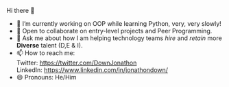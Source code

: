 Hi there 👋

- 🔭  I’m currently working on OOP while learning Python, very, very slowly! <BR>
- 👯  Open to collaborate on entry-level projects and Peer Programming. <BR>
- 💬  Ask me about how I am helping technology teams <i>hire</i> and <i>retain</i> more <b>Diverse</b> talent (D,E & I). <BR>
- 📫  How to reach me:<BR>
Twitter: https://twitter.com/DownJonathon <BR>
LinkedIn: https://www.linkedin.com/in/jonathondown/ <BR>
- 😄  Pronouns: He/Him

